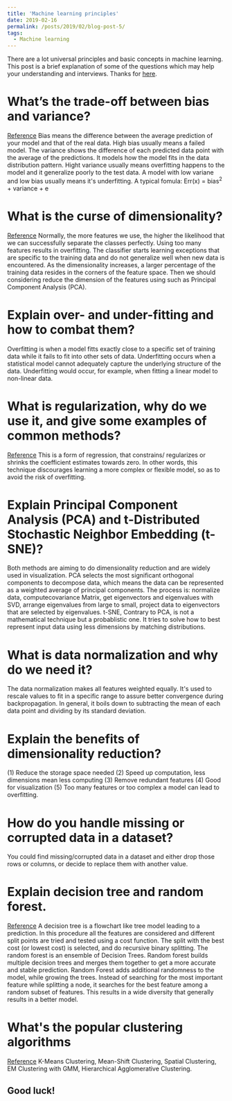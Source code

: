 ```yaml
---
title: 'Machine learning principles'
date: 2019-02-16
permalink: /posts/2019/02/blog-post-5/
tags:
  - Machine learning
---
```


There are a lot universal principles and basic concepts in machine learning. This post is a brief explanation of some of the questions which may help your understanding and interviews. Thanks for <a href="https://towardsdatascience.com/data-science-and-machine-learning-interview-questions-3f6207cf040b">here</a>.

What’s the trade-off between bias and variance?
======
<a href="https://towardsdatascience.com/understanding-the-bias-variance-tradeoff-165e6942b229">Reference</a>
Bias means the difference between the average prediction of your model and that of the real data. High bias usually means a failed model. The variance shows the difference of each predicted data point with the average of the predictions. It models how the model fits in the data distribution pattern. Hight variance usually means overfitting happens to the model and it generalize poorly to the test data. A model with low variane and low bias usually means it's underfitting. 
A typical fomula: Err(x) = bias<sup>2</sup> + variance + e

What is the curse of dimensionality?
======
<a href="http://www.visiondummy.com/2014/04/curse-dimensionality-affect-classification/">Reference</a>
Normally, the more features we use, the higher the likelihood that we can successfully separate the classes perfectly. Using too many features results in overfitting. The classifier starts learning exceptions that are specific to the training data and do not generalize well when new data is encountered. As the dimensionality increases, a larger percentage of the training data resides in the corners of the feature space. Then we should considering reduce the dimension of the features using such as Principal Component Analysis (PCA).

Explain over- and under-fitting and how to combat them?
======
Overfitting is when a model fitts exactly close to a specific set of training data while it fails to fit into other sets of data. Underfitting occurs when a statistical model cannot adequately capture the underlying structure of the data. Underfitting would occur, for example, when fitting a linear model to non-linear data.

What is regularization, why do we use it, and give some examples of common methods?
======
<a href="https://towardsdatascience.com/regularization-in-machine-learning-76441ddcf99a">Reference</a>
This is a form of regression, that constrains/ regularizes or shrinks the coefficient estimates towards zero. In other words, this technique discourages learning a more complex or flexible model, so as to avoid the risk of overfitting. 


Explain Principal Component Analysis (PCA) and t-Distributed Stochastic Neighbor Embedding (t-SNE)?
======
Both methods are aiming to do dimensionality reduction and are widely used in visualization. 
PCA selects the most significant orthogonal components to decompose data, which means the data can be represented as a weighted average of principal components. The process is: normalize data, computecovariance Matrix, get eigenvectors and eigenvalues with SVD, arrange eigenvalues from large to small, project data to eigenvectors that are selected by eigenvalues. 
t-SNE, Contrary to PCA, is not a mathematical technique but a probablistic one. It tries to solve how to best represent input data using less dimensions by matching distributions.

What is data normalization and why do we need it?
======
The data normalization makes all features weighted equally. It's used to rescale values to fit in a specific range to assure better convergence during backpropagation. In general, it boils down to subtracting the mean of each data point and dividing by its standard deviation.

Explain the benefits of dimensionality reduction?
======
(1) Reduce the storage space needed (2) Speed up computation, less dimensions mean less computing (3) Remove redundant features (4) Good for visualization (5) Too many features or too complex a model can lead to overfitting.

How do you handle missing or corrupted data in a dataset?
======
You could find missing/corrupted data in a dataset and either drop those rows or columns, or decide to replace them with another value.

Explain decision tree and random forest.
======
<a href="https://medium.com/@williamkoehrsen/random-forest-simple-explanation-377895a60d2d">Reference</a>
A decision tree is a flowchart like tree model leading to a prediction. In this procedure all the features are considered and different split points are tried and tested using a cost function. The split with the best cost (or lowest cost) is selected, and do recursive binary splitting. The random forest is an ensemble of Decision Trees. Random forest builds multiple decision trees and merges them together to get a more accurate and stable prediction. Random Forest adds additional randomness to the model, while growing the trees. Instead of searching for the most important feature while splitting a node, it searches for the best feature among a random subset of features. This results in a wide diversity that generally results in a better model.

What's the popular clustering algorithms
======
<a href="https://towardsdatascience.com/the-5-clustering-algorithms-data-scientists-need-to-know-a36d136ef68">Reference</a>
K-Means Clustering, Mean-Shift Clustering, Spatial Clustering, EM Clustering with GMM, Hierarchical Agglomerative Clustering.

Good luck!
------